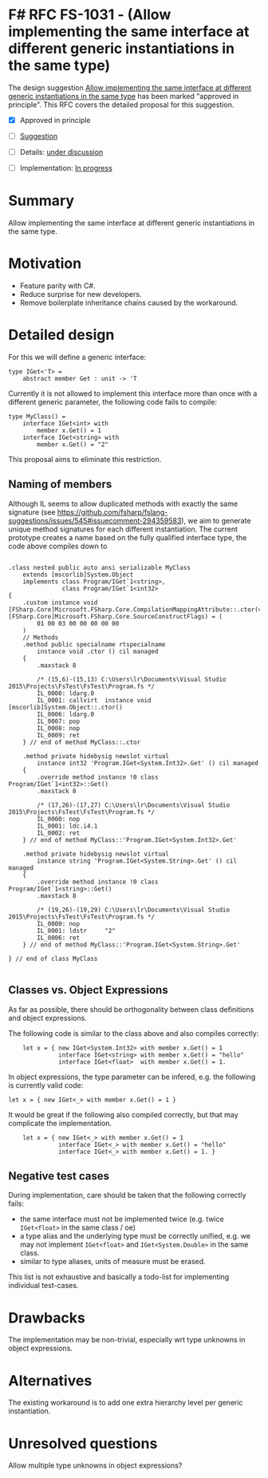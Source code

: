# F# RFC FS-1031 - (Allow implementing the same interface at different generic instantiations in the same type)

The design suggestion [Allow implementing the same interface at different generic instantiations in the same type](https://github.com/fsharp/fslang-suggestions/issues/545) has been marked "approved in principle".
This RFC covers the detailed proposal for this suggestion.

* [x] Approved in principle
* [ ] [Suggestion](https://github.com/fsharp/fslang-suggestions/issues/545)
* [ ] Details: [under discussion](https://github.com/fsharp/FSharpLangDesign/issues/185)
* [ ] Implementation: [In progress](https://github.com/Microsoft/visualfsharp/pull/2867)


# Summary
[summary]: #summary

Allow implementing the same interface at different generic instantiations in the same type.

# Motivation
[motivation]: #motivation

* Feature parity with C#.
* Reduce surprise for new developers.
* Remove boilerplate inheritance chains caused by the workaround.

# Detailed design
[design]: #detailed-design

For this we will define a generic interface:

```F#
type IGet<'T> =
    abstract member Get : unit -> 'T
```

Currently it is not allowed to implement this interface more than once with a different generic parameter, the following code fails to compile:

```F#
type MyClass() =
    interface IGet<int> with
        member x.Get() = 1
    interface IGet<string> with
        member x.Get() = "2"
```

This proposal aims to eliminate this restriction.

## Naming of members
Although IL seems to allow duplicated methods with exactly the same signature (see https://github.com/fsharp/fslang-suggestions/issues/545#issuecomment-294359583), we aim to generate unique method signatures for each different instantiation.
The current prototype creates a name based on the fully qualified interface type, the code above compiles down to

```IL

.class nested public auto ansi serializable MyClass
	extends [mscorlib]System.Object
	implements class Program/IGet`1<string>,
	           class Program/IGet`1<int32>
{
	.custom instance void [FSharp.Core]Microsoft.FSharp.Core.CompilationMappingAttribute::.ctor(valuetype [FSharp.Core]Microsoft.FSharp.Core.SourceConstructFlags) = (
		01 00 03 00 00 00 00 00
	)
	// Methods
	.method public specialname rtspecialname 
		instance void .ctor () cil managed 
	{
		.maxstack 8

		/* (15,6)-(15,13) C:\Users\lr\Documents\Visual Studio 2015\Projects\FsTest\FsTest\Program.fs */
		IL_0000: ldarg.0
		IL_0001: callvirt  instance void [mscorlib]System.Object::.ctor()
		IL_0006: ldarg.0
		IL_0007: pop
		IL_0008: nop
		IL_0009: ret
	} // end of method MyClass::.ctor

	.method private hidebysig newslot virtual 
		instance int32 'Program.IGet<System.Int32>.Get' () cil managed 
	{
		.override method instance !0 class Program/IGet`1<int32>::Get()
		.maxstack 8

		/* (17,26)-(17,27) C:\Users\lr\Documents\Visual Studio 2015\Projects\FsTest\FsTest\Program.fs */
		IL_0000: nop
		IL_0001: ldc.i4.1
		IL_0002: ret
	} // end of method MyClass::'Program.IGet<System.Int32>.Get'

	.method private hidebysig newslot virtual 
		instance string 'Program.IGet<System.String>.Get' () cil managed 
	{
		.override method instance !0 class Program/IGet`1<string>::Get()
		.maxstack 8

		/* (19,26)-(19,29) C:\Users\lr\Documents\Visual Studio 2015\Projects\FsTest\FsTest\Program.fs */
		IL_0000: nop
		IL_0001: ldstr     "2"
		IL_0006: ret
	} // end of method MyClass::'Program.IGet<System.String>.Get'

} // end of class MyClass


```

## Classes vs. Object Expressions

As far as possible, there should be orthogonality between class definitions and object expressions.

The following code is similar to the class above and also compiles correctly:

```F#
    let x = { new IGet<System.Int32> with member x.Get() = 1
              interface IGet<string> with member x.Get() = "hello"
              interface IGet<float>  with member x.Get() = 1.
```

In object expressions, the type parameter can be infered, e.g. the following is currently valid code:

```F#
let x = { new IGet<_> with member x.Get() = 1 }
```

It would be great if the following also compiled correctly, but that may complicate the implementation.

```F#
    let x = { new IGet<_> with member x.Get() = 1
              interface IGet<_> with member x.Get() = "hello"
              interface IGet<_> with member x.Get() = 1. }
```


## Negative test cases

During implementation, care should be taken that the following correctly fails:

* the same interface must not be implemented twice (e.g. twice ``IGet<float>`` in the same class / oe)
* a type alias and the underlying type must be correctly unified, e.g. we may not implement ``IGet<float>`` and ``IGet<System.Double>`` in the same class.
* similar to type aliases, units of measure must be erased.

This list is not exhaustive and basically a todo-list for implementing individual test-cases.

# Drawbacks
[drawbacks]: #drawbacks

The implementation may be non-trivial, especially wrt type unknowns in object expressions.

# Alternatives
[alternatives]: #alternatives

The existing workaround is to add one extra hierarchy level per generic instantiation.

# Unresolved questions
[unresolved]: #unresolved-questions

Allow multiple type unknowns in object expressions?
